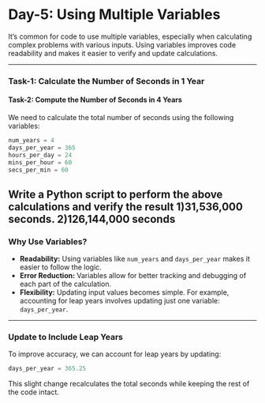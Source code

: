 # Day-5: Using Multiple Variables

It’s common for code to use multiple variables, especially when calculating complex problems with various inputs. Using variables improves code readability and makes it easier to verify and update calculations.

---

### **Task-1**: Calculate the Number of Seconds in 1 Year
#### **Task-2**: Compute the Number of Seconds in 4 Years

We need to calculate the total number of seconds using the following variables:

```python
num_years = 4
days_per_year = 365
hours_per_day = 24
mins_per_hour = 60
secs_per_min = 60
```


Write a Python script to perform the above calculations and verify the result 
1)**31,536,000 seconds**.
2)**126,144,000 seconds**
---

### Why Use Variables?

- **Readability:** Using variables like `num_years` and `days_per_year` makes it easier to follow the logic.
- **Error Reduction:** Variables allow for better tracking and debugging of each part of the calculation.
- **Flexibility:** Updating input values becomes simple. For example, accounting for leap years involves updating just one variable: `days_per_year`.

---

### Update to Include Leap Years

To improve accuracy, we can account for leap years by updating:

```python
days_per_year = 365.25
```

This slight change recalculates the total seconds while keeping the rest of the code intact.
